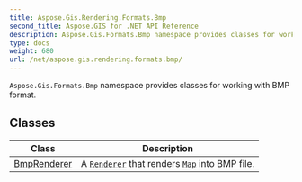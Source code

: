 ```yaml
---
title: Aspose.Gis.Rendering.Formats.Bmp
second_title: Aspose.GIS for .NET API Reference
description: Aspose.Gis.Formats.Bmp namespace provides classes for working with BMP format
type: docs
weight: 680
url: /net/aspose.gis.rendering.formats.bmp/
---
```

`Aspose.Gis.Formats.Bmp` namespace provides classes for working with BMP format.

## Classes

| Class | Description |
| --- | --- |
| [BmpRenderer](./bmprenderer/) | A [`Renderer`](../aspose.gis.rendering/renderer/) that renders [`Map`](../aspose.gis.rendering/map/) into BMP file. |


